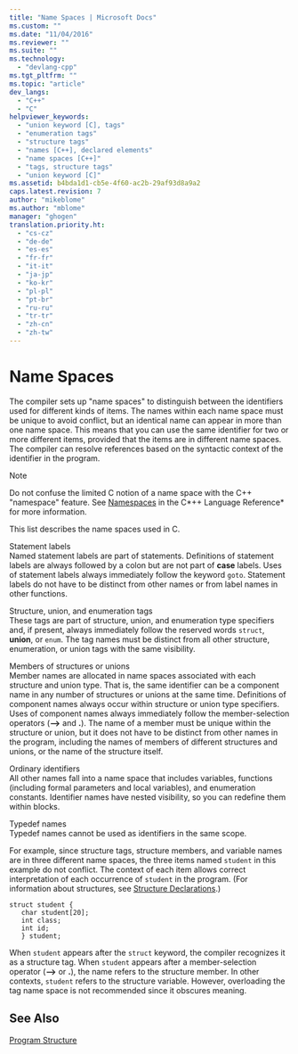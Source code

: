 ```yaml
---
title: "Name Spaces | Microsoft Docs"
ms.custom: ""
ms.date: "11/04/2016"
ms.reviewer: ""
ms.suite: ""
ms.technology: 
  - "devlang-cpp"
ms.tgt_pltfrm: ""
ms.topic: "article"
dev_langs: 
  - "C++"
  - "C"
helpviewer_keywords: 
  - "union keyword [C], tags"
  - "enumeration tags"
  - "structure tags"
  - "names [C++], declared elements"
  - "name spaces [C++]"
  - "tags, structure tags"
  - "union keyword [C]"
ms.assetid: b4bda1d1-cb5e-4f60-ac2b-29af93d8a9a2
caps.latest.revision: 7
author: "mikeblome"
ms.author: "mblome"
manager: "ghogen"
translation.priority.ht: 
  - "cs-cz"
  - "de-de"
  - "es-es"
  - "fr-fr"
  - "it-it"
  - "ja-jp"
  - "ko-kr"
  - "pl-pl"
  - "pt-br"
  - "ru-ru"
  - "tr-tr"
  - "zh-cn"
  - "zh-tw"
---
```

# Name Spaces
The compiler sets up "name spaces" to distinguish between the identifiers used for different kinds of items. The names within each name space must be unique to avoid conflict, but an identical name can appear in more than one name space. This means that you can use the same identifier for two or more different items, provided that the items are in different name spaces. The compiler can resolve references based on the syntactic context of the identifier in the program.  
  
> [!NOTE]
>  Do not confuse the limited C notion of a name space with the C++ "namespace" feature. See [Namespaces](../cpp/namespaces-cpp.md) in the C*++ Language Reference* for more information.  
  
 This list describes the name spaces used in C.  
  
 Statement labels  
 Named statement labels are part of statements. Definitions of statement labels are always followed by a colon but are not part of **case** labels. Uses of statement labels always immediately follow the keyword `goto`. Statement labels do not have to be distinct from other names or from label names in other functions.  
  
 Structure, union, and enumeration tags  
 These tags are part of structure, union, and enumeration type specifiers and, if present, always immediately follow the reserved words `struct`, **union**, or `enum`. The tag names must be distinct from all other structure, enumeration, or union tags with the same visibility.  
  
 Members of structures or unions  
 Member names are allocated in name spaces associated with each structure and union type. That is, the same identifier can be a component name in any number of structures or unions at the same time. Definitions of component names always occur within structure or union type specifiers. Uses of component names always immediately follow the member-selection operators (**–>** and **.**). The name of a member must be unique within the structure or union, but it does not have to be distinct from other names in the program, including the names of members of different structures and unions, or the name of the structure itself.  
  
 Ordinary identifiers  
 All other names fall into a name space that includes variables, functions (including formal parameters and local variables), and enumeration constants. Identifier names have nested visibility, so you can redefine them within blocks.  
  
 Typedef names  
 Typedef names cannot be used as identifiers in the same scope.  
  
 For example, since structure tags, structure members, and variable names are in three different name spaces, the three items named `student` in this example do not conflict. The context of each item allows correct interpretation of each occurrence of `student` in the program. (For information about structures, see [Structure Declarations](../c-language/structure-declarations.md).)  
  
```  
struct student {  
   char student[20];  
   int class;  
   int id;  
   } student;  
```  
  
 When `student` appears after the `struct` keyword, the compiler recognizes it as a structure tag. When `student` appears after a member-selection operator (**–>** or **.**), the name refers to the structure member. In other contexts, `student` refers to the structure variable. However, overloading the tag name space is not recommended since it obscures meaning.  
  
## See Also  
 [Program Structure](../c-language/program-structure.md)